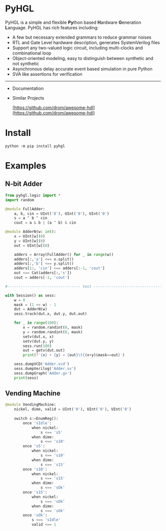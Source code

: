 
# PyHGL

PyHGL is a simple and flexible **Py**thon based **H**ardware **G**eneration **L**anguage. PyHGL has rich features including:

- A few but necessary extended grammars to reduce grammar noises
- RTL and Gate Level hardware description, generates SystemVerilog files
- Support any two-valued logic circuit, including multi-clocks and combinational loop 
- Object-oriented modeling, easy to distinguish between synthetic and not synthetic 
- Asynchronous delay accurate event based simulation in pure Python 
- SVA like assertions for verification

--- 

- Documentation 
- Similar Projects 
  
  [https://github.com/drom/awesome-hdl](https://github.com/drom/awesome-hdl)


# Install

```
python -m pip install pyhgl
``` 

# Examples 

## N-bit Adder 

```py
from pyhgl.logic import *
import random

@module FullAdder:
    a, b, cin = UInt('0'), UInt('0'), UInt('0')
    s = a ^ b ^ cin 
    cout = a & b | (a ^ b) & cin 

@module AdderN(w: int):
    x = UInt[w](0)
    y = UInt[w](0)
    out = UInt[w](0)

    adders = Array(FullAdder() for _ in range(w))
    adders[:,'a'] <== x.split()
    adders[:,'b'] <== y.split()
    adders[1:, 'cin'] <== adders[:-1, 'cout']
    out <== Cat(adders[:,'s']) 
    cout = adders[-1, 'cout']

#--------------------------------- test ----------------------------------

with Session() as sess:
    w = 8
    mask = (1 << w) - 1 
    dut = AdderN(w)
    sess.track(dut.x, dut.y, dut.out)

    for _ in range(100):
        x = random.randint(0, mask)
        y = random.randint(0, mask)
        setv(dut.x, x) 
        setv(dut.y, y) 
        sess.run(100) 
        out = getv(dut.out)
        print(f'{x} + {y} = {out}\t{(x+y)&mask==out}') 

    sess.dumpVCD('Adder.vcd')
    sess.dumpVerilog('Adder.sv')
    sess.dumpGraph('Adder.gv')
    print(sess)
``` 

## Vending Machine 


```py 
@module VendingMachine:
    nickel, dime, valid = UInt('0'), UInt('0'), UInt('0') 
 
    switch s:=EnumReg():
        once 'sIdle':
            when nickel: 
                s <== 's5'
            when dime:
                s <== 's10' 
        once 's5':
            when nickel:
                s <== 's10'
            when dime: 
                s <== 's15'
        once 's10':
            when nickel: 
                s <== 's15'
            when dime: 
                s <== 'sOk' 
        once 's15': 
            when nickel: 
                s <== 'sOk'
            when dime: 
                s <== 'sOk'
        once 'sOk':
            s <== 'sIdle'
            valid <== 1
```

